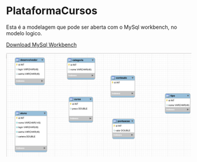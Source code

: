 # PlataformaCursos

Esta é a modelagem que pode ser aberta com o MySql workbench, no modelo logico.

[Download MySql Workbench](https://dev.mysql.com/downloads/workbench/)

![imagem](https://github.com/thevalter/PlataformaCursos/blob/master/modelagem%20cursos.png)
